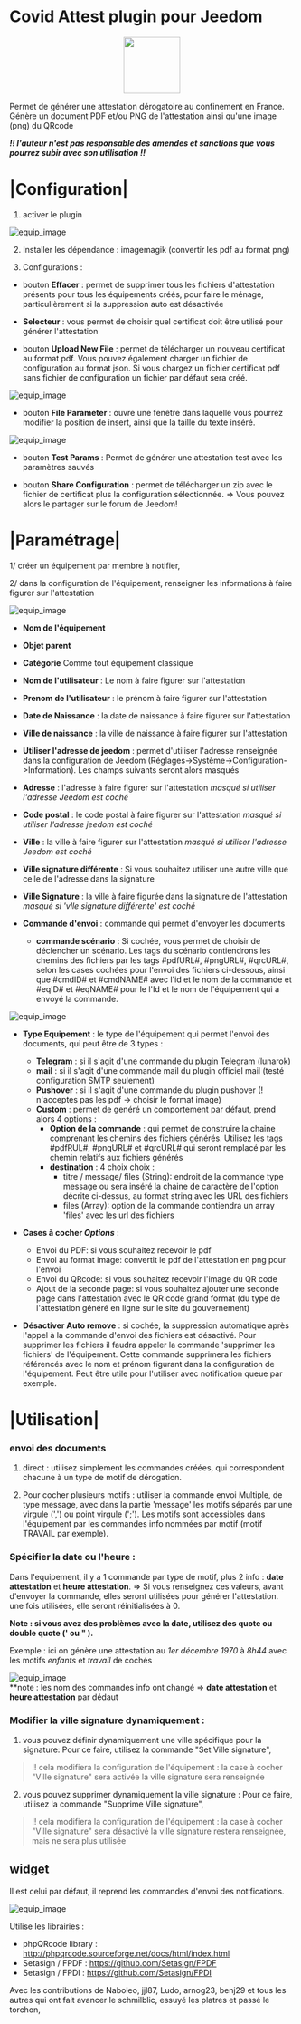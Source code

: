 # Covid Attest plugin pour Jeedom

<p align="center">
  <img width="100" src="/plugin_info/CovidAttest_icon.png">
</p>

Permet de générer une attestation dérogatoire au confinement en France. Génère un document PDF et/ou PNG de l'attestation ainsi qu'une image (png) du QRcode

*__!! l'auteur n'est pas responsable des amendes et sanctions que vous pourrez subir avec son utilisation !!__*

# |Configuration|
  
  1. activer le plugin
  
  ![equip_image](/img_readme/conf_1.png)  
  
  2. Installer les dépendance : imagemagik (convertir les pdf au format png)
  
  3. Configurations :  
  
  
  * bouton __Effacer__ : permet de supprimer tous les fichiers d'attestation présents pour tous les équipements créés, pour faire le ménage, particulièrement si la suppression auto est désactivée
  
  * __Selecteur__ : vous permet de choisir quel certificat doit être utilisé pour générer l'attestation
  
  * bouton __Upload New File__ : permet de télécharger un nouveau certificat au format pdf. Vous pouvez également charger un fichier de configuration au format json. Si vous chargez un fichier certificat pdf sans fichier de configuration un fichier par défaut sera créé.
  
  ![equip_image](/img_readme/conf_new.png) 
  
  * bouton __File Parameter__ : ouvre une fenêtre dans laquelle vous pourrez modifier la position de insert, ainsi que la taille du texte inséré.
  
  ![equip_image](/img_readme/conf_2.png) 
  
  
  * bouton __Test Params__ : Permet de générer une attestation test avec les paramètres sauvés
  
  * bouton __Share Configuration__ : permet de télécharger un zip avec le fichier de certificat plus la configuration sélectionnée. => Vous pouvez alors le partager sur le forum de Jeedom!
  
 # |Paramétrage|
 

 
 1/ créer un équipement par membre à notifier,
 
 2/ dans la configuration de l'équipement, renseigner les informations à faire figurer sur l'attestation
      
![equip_image](/img_readme/equipement.PNG)     
 
 * __Nom de l'équipement__ 
 * __Objet parent__ 
 * __Catégorie__ 
 Comme tout équipement classique
 
 * __Nom de l'utilisateur__ : Le nom à faire figurer sur l'attestation
 * __Prenom de l'utilisateur__ : le prénom à faire figurer sur l'attestation
 * __Date de Naissance__ : la date de naissance à faire figurer sur l'attestation
 * __Ville de naissance__ : la ville de naissance à faire figurer sur l'attestation
 
 * __Utiliser l'adresse de jeedom__ : permet d'utiliser l'adresse renseignée dans la configuration de Jeedom (Réglages->Système->Configuration->Information). Les champs suivants seront alors masqués
 * __Adresse__ : l'adresse à faire figurer sur l'attestation *masqué si utiliser l'adresse Jeedom est coché* 
 * __Code postal__ : le code postal à faire figurer sur l'attestation *masqué si utiliser l'adresse jeedom est coché* 
 * __Ville__ : la ville à faire figurer sur l'attestation *masqué si utiliser l'adresse Jeedom est coché* 
 
 * __Ville signature différente__ : Si vous souhaitez utiliser une autre ville que celle de l'adresse dans la signature
 * __Ville Signature__ : la ville à faire figurée dans la signature de l'attestation *masqué si 'vlle signature différente' est coché* 
 
 
 * __Commande d'envoi__ : commande qui permet d'envoyer les documents
 
    * __commande scénario__ : Si cochée, vous permet de choisir de déclencher un scénario. Les tags du scénario contiendrons les chemins des fichiers par les tags #pdfURL#, #pngURL#, #qrcURL#, selon les cases cochées pour l'envoi des fichiers ci-dessous, ainsi que #cmdID# et #cmdNAME# avec l'id et le nom de la commande et #eqID# et #eqNAME# pour le l'Id et le nom de l'équipement qui a envoyé la commande.
    
 ![equip_image](/img_readme/scenario_cmd.png)  
 
 
 * __Type Equipement__ : le type de l'équipement qui permet l'envoi des documents, qui peut être de 3 types : 
   * __Telegram__ : si il s'agit d'une commande du plugin Telegram (lunarok)
   * __mail__ : si il s'agit d'une commande mail du plugin officiel mail (testé configuration SMTP seulement)
   * __Pushover__ : si il s'agit d'une commande du plugin pushover (! n'acceptes pas les pdf -> choisir le format image)
   * __Custom__ : permet de genéré un comportement par défaut, prend alors 4 options : 
     * __Option de la commande__ : qui permet de construire la chaine comprenant les chemins des fichiers générés. Utilisez les tags #pdfRUL#, #pngURL# et #qrcURL# qui seront remplacé par les chemin relatifs aux fichiers générés
     * __destination__ : 4 choix choix : 
          * titre / message/ files (String): endroit de la commande type message ou sera inséré la chaine de caractère de l'option décrite ci-dessus, au format string avec les URL des fichiers
          * files (Array): option de la commande contiendra un array 'files' avec les url des fichiers
     
 * __Cases à cocher *Options*__ :
   * Envoi du PDF: si vous souhaitez recevoir le pdf
   * Envoi au format image: convertit le pdf de l'attestation en png pour l'envoi
   * Envoi du QRcode: si vous souhaitez recevoir l'image du QR code
   * Ajout de la seconde page: si vous souhaitez ajouter une seconde page dans l'attestation avec le QR code grand format (du type de l'attestation généré en ligne sur le site du gouvernement)
 
* __Désactiver Auto remove__ : si cochée, la suppression automatique après l'appel à la commande d'envoi des fichiers est désactivé. Pour supprimer les fichiers il faudra appeler la commande 'supprimer les fichiers' de l'équipement. Cette commande supprimera les fichiers référencés avec le nom et prénom figurant dans la configuration de l'équipement.
Peut être utile pour l'utiliser avec notification queue par exemple.


 # |Utilisation|
 
 ### envoi des documents

1. direct : utilisez simplement les commandes créées, qui correspondent chacune à un type de motif de dérogation.

2. Pour cocher plusieurs motifs : utiliser la commande envoi Multiple, de type message, avec dans la partie 'message' les motifs séparés par une virgule (',') ou point virgule (';'). Les motifs sont accessibles dans l'équipement par les commandes info nommées par motif (motif TRAVAIL par exemple).

### Spécifier la date ou l'heure :
Dans l'equipement, il y a 1 commande par type de motif, plus 2 info : __date attestation__ et __heure attestation__.
=> Si vous renseignez ces valeurs, avant d'envoyer la commande, elles seront utilisées pour générer l'attestation.
une fois utilisées, elle seront réinitialisées à 0.

**Note : si vous avez des problèmes avec la date, utilisez des quote ou double quote (' ou " ).**

Exemple :  ici on génère une attestation au *_1er décembre 1970_* à *_8h44_* avec les motifs *_enfants_* et *_travail_* de cochés 

![equip_image](/img_readme/scenario.PNG)  
**note : les nom des commandes info ont changé => __date attestation__ et __heure attestation__ par dédaut

### Modifier la ville signature dynamiquement :
1. vous pouvez définir dynamiquement une ville spécifique pour la signature:
Pour ce faire, utilisez la commande "Set Ville signature",
> !! cela modifiera la configuration de l'équipement :
> la case à cocher "Ville signature" sera activée
> la ville signature sera renseignée

2. vous pouvez supprimer dynamiquement la ville signature :
Pour ce faire, utilisez la commande "Supprime Ville signature",
> !! cela modifiera la configuration de l'équipement :
> la case à cocher "Ville signature" sera désactivé
> la ville signature restera renseignée, mais ne sera plus utilisée


## widget 

Il est celui par défaut, il reprend les commandes d'envoi des notifications.

![equip_image](/img_readme/widget.PNG) 

Utilise les librairies :
 * phpQRcode library : http://phpqrcode.sourceforge.net/docs/html/index.html
 *  Setasign / FPDF : https://github.com/Setasign/FPDF
 *  Setasign / FPDI : https://github.com/Setasign/FPDI

Avec les contributions de Naboleo, jjl87, Ludo, arnog23, benj29 et tous les autres qui ont fait avancer le schmilblic, essuyé les platres et passé le torchon,

